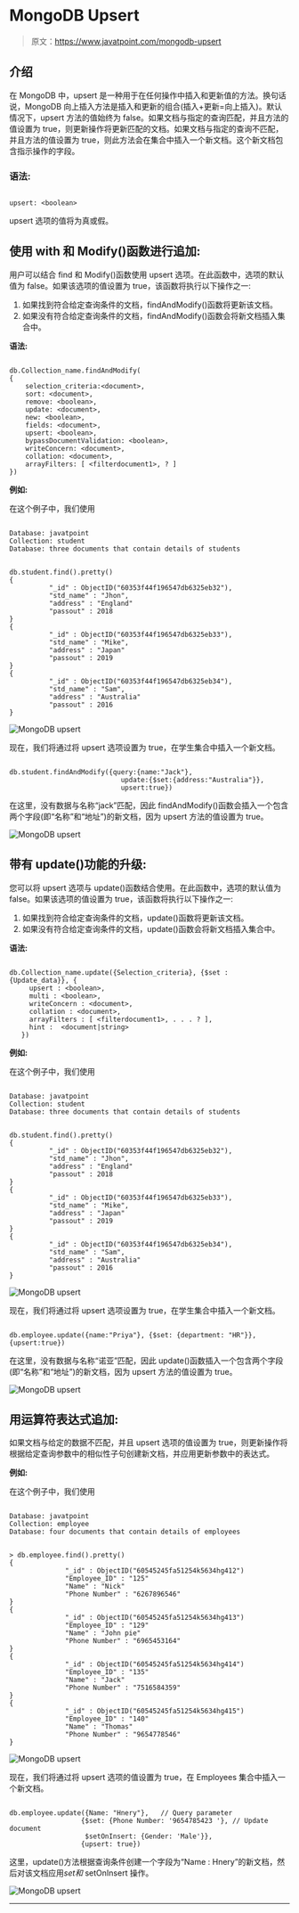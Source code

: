 # MongoDB Upsert

> 原文：<https://www.javatpoint.com/mongodb-upsert>

## 介绍

在 MongoDB 中，upsert 是一种用于在任何操作中插入和更新值的方法。换句话说，MongoDB 向上插入方法是插入和更新的组合(插入+更新=向上插入)。默认情况下，upsert 方法的值始终为 false。如果文档与指定的查询匹配，并且方法的值设置为 true，则更新操作将更新匹配的文档。如果文档与指定的查询不匹配，并且方法的值设置为 true，则此方法会在集合中插入一个新文档。这个新文档包含指示操作的字段。

### 语法:

```

upsert: <boolean>

```

upsert 选项的值将为真或假。

## 使用 with 和 Modify()函数进行追加:

用户可以结合 find 和 Modify()函数使用 upsert 选项。在此函数中，选项的默认值为 false。如果该选项的值设置为 true，该函数将执行以下操作之一:

1.  如果找到符合给定查询条件的文档，findAndModify()函数将更新该文档。
2.  如果没有符合给定查询条件的文档，findAndModify()函数会将新文档插入集合中。

**语法:**

```

db.Collection_name.findAndModify(
{
    selection_criteria:<document>,
    sort: <document>,
    remove: <boolean>,
    update: <document>,
    new: <boolean>,
    fields: <document>,
    upsert: <boolean>,
    bypassDocumentValidation: <boolean>,
    writeConcern: <document>,
    collation: <document>,
    arrayFilters: [ <filterdocument1>, ? ]
})

```

**例如:**

在这个例子中，我们使用

```

Database: javatpoint
Collection: student
Database: three documents that contain details of students

```

```

db.student.find().pretty()
{
          "_id" : ObjectID("60353f44f196547db6325eb32"),
          "std_name" : "Jhon",
          "address" : "England"
          "passout" : 2018
}
{
          "_id" : ObjectID("60353f44f196547db6325eb33"),
          "std_name" : "Mike",
          "address" : "Japan"
          "passout" : 2019
}
{
          "_id" : ObjectID("60353f44f196547db6325eb34"),
          "std_name" : "Sam",
          "address" : "Australia"
          "passout" : 2016
}

```

![MongoDB upsert](img/8d54406748891723d7181b94830fa582.png)

现在，我们将通过将 upsert 选项设置为 true，在学生集合中插入一个新文档。

```

db.student.findAndModify({query:{name:"Jack"}, 
                            update:{$set:{address:"Australia"}},
                            upsert:true})

```

在这里，没有数据与名称“jack”匹配，因此 findAndModify()函数会插入一个包含两个字段(即“名称”和“地址”)的新文档，因为 upsert 方法的值设置为 true。

![MongoDB upsert](img/12d42581c230401e9d4d6f04a59723f3.png)

## 带有 update()功能的升级:

您可以将 upsert 选项与 update()函数结合使用。在此函数中，选项的默认值为 false。如果该选项的值设置为 true，该函数将执行以下操作之一:

1.  如果找到符合给定查询条件的文档，update()函数将更新该文档。
2.  如果没有符合给定查询条件的文档，update()函数会将新文档插入集合中。

**语法:**

```

db.Collection_name.update({Selection_criteria}, {$set : {Update_data}}, {
     upsert : <boolean>,
     multi : <boolean>,
     writeConcern : <document>,
     collation : <document>,
     arrayFilters : [ <filterdocument1>, . . . ? ],
     hint :  <document|string>        
   })

```

**例如:**

在这个例子中，我们使用

```

Database: javatpoint
Collection: student
Database: three documents that contain details of students

```

```

db.student.find().pretty()
{
          "_id" : ObjectID("60353f44f196547db6325eb32"),
          "std_name" : "Jhon",
          "address" : "England"
          "passout" : 2018
}
{
          "_id" : ObjectID("60353f44f196547db6325eb33"),
          "std_name" : "Mike",
          "address" : "Japan"
          "passout" : 2019
}
{
          "_id" : ObjectID("60353f44f196547db6325eb34"),
          "std_name" : "Sam",
          "address" : "Australia"
          "passout" : 2016
}

```

![MongoDB upsert](img/2774e8cc9412a8e611af960357728063.png)

现在，我们将通过将 upsert 选项设置为 true，在学生集合中插入一个新文档。

```

db.employee.update({name:"Priya"}, {$set: {department: "HR"}},{upsert:true})

```

在这里，没有数据与名称“诺亚”匹配，因此 update()函数插入一个包含两个字段(即“名称”和“地址”)的新文档，因为 upsert 方法的值设置为 true。

![MongoDB upsert](img/73e64bebe9ac84b31e04736534b27f2a.png)

## 用运算符表达式追加:

如果文档与给定的数据不匹配，并且 upsert 选项的值设置为 true，则更新操作将根据给定查询参数中的相似性子句创建新文档，并应用更新参数中的表达式。

**例如:**

在这个例子中，我们使用

```

Database: javatpoint
Collection: employee
Database: four documents that contain details of employees

```

```

> db.employee.find().pretty()
{
              "_id" : ObjectID("60545245fa51254k5634hg412")
              "Employee_ID" : "125"
              "Name" : "Nick"
              "Phone Number" : "6267896546"
}
{
              "_id" : ObjectID("60545245fa51254k5634hg413")
              "Employee_ID" : "129"
              "Name" : "John pie"
              "Phone Number" : "6965453164"
}
{
              "_id" : ObjectID("60545245fa51254k5634hg414")
              "Employee_ID" : "135"
              "Name" : "Jack"
              "Phone Number" : "7516584359"
}
{
              "_id" : ObjectID("60545245fa51254k5634hg415")
              "Employee_ID" : "140"
              "Name" : "Thomas"
              "Phone Number" : "9654778546"
}

```

![MongoDB upsert](img/653e7db9ee244a0cb68febc855dabb32.png)

现在，我们将通过将 upsert 选项的值设置为 true，在 Employees 集合中插入一个新文档。

```

db.employee.update({Name: "Hnery"},   // Query parameter  
                  {$set: {Phone Number: '9654785423 '}, // Update document
                   $setOnInsert: {Gender: 'Male'}},
                  {upsert: true})

```

这里，update()方法根据查询条件创建一个字段为“Name : Hnery”的新文档，然后对该文档应用$set 和$ setOnInsert 操作。

![MongoDB upsert](img/1b88042104ba1d04f080ea3313c16e64.png)

* * *